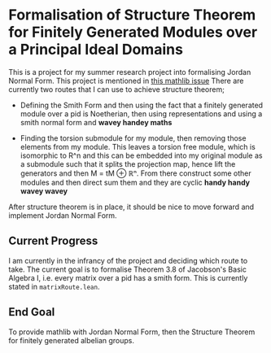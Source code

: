 # Formalisation of Structure Theorem for Finitely Generated Modules over a Principal Ideal Domains

This is a project for my summer research project into formalising Jordan Normal Form. This project is mentioned in [this mathlib issue](https://github.com/leanprover-community/mathlib/issues/4971) There are currently two routes that I can use to achieve structure theorem;

* Defining the Smith Form and then using the fact that a finitely generated module over a pid is Noetherian, then using representations and using a smith normal form and **wavey handey maths**

* Finding the torsion submodule for my module, then removing those elements from my module. This leaves a torsion free module, which is isomorphic to R^n and this can be embedded into my original module as a submodule such that it splits the projection map, hence lift the generators and then M = tM ⊕ ℝⁿ. From there construct some other modules and then direct sum them and they are cyclic **handy handy wavey wavey**

After structure theorem is in place, it should be nice to move forward and implement Jordan Normal Form.

## Current Progress

I am currently in the infrancy of the project and deciding which route to take. The current goal is to formalise Theorem 3.8 of Jacobson's Basic Algebra I, i.e. every matrix over a pid has a smith form. This is currently stated in `matrixRoute.lean`.

## End Goal

To provide mathlib with Jordan Normal Form, then the Structure Theorem for finitely generated albelian groups.